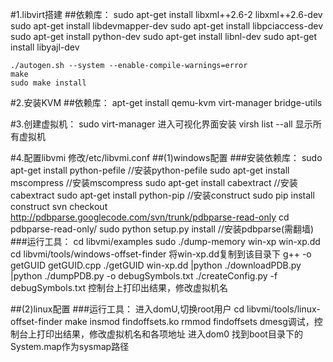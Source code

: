 #1.libvirt搭建
##依赖库：
	sudo apt-get install libxml++2.6-2  libxml++2.6-dev  
	sudo apt-get install libdevmapper-dev
	sudo apt-get install libpciaccess-dev
	sudo apt-get install python-dev
	sudo apt-get install libnl-dev
	sudo apt-get install libyajl-dev

	./autogen.sh --system --enable-compile-warnings=error
	make
	sudo make install

#2.安装KVM
##依赖库：
	apt-get install qemu-kvm virt-manager bridge-utils

#3.创建虚拟机：
	sudo virt-manager 进入可视化界面安装
	virsh list --all 显示所有虚拟机

#4.配置libvmi
修改/etc/libvmi.conf
##(1)windows配置
###安装依赖库：
	sudo apt-get install python-pefile   //安装python-pefile
	sudo apt-get install mscompress      //安装mscompress
	sudo apt-get install cabextract      //安装cabextract
	sudo apt-get install python-pip        //安装construct
	sudo pip install construct
	svn checkout http://pdbparse.googlecode.com/svn/trunk/pdbparse-read-only
	cd pdbparse-read-only/
	sudo python setup.py install           //安装pdbparse(需翻墙)
###运行工具：
	cd libvmi/examples
	sudo ./dump-memory win-xp win-xp.dd
	cd libvmi/tools/windows-offset-finder
	将win-xp.dd复制到该目录下
	g++ -o getGUID getGUID.cpp
	./getGUID win-xp.dd |python ./downloadPDB.py |python ./dumpPDB.py -o debugSymbols.txt
	./createConfig.py -f debugSymbols.txt 
	控制台上打印出结果，修改虚拟机名

##(2)linux配置
###运行工具：
	进入domU,切换root用户
	cd libvmi/tools/linux-offset-finder
	make
	insmod findoffsets.ko
	rmmod findoffsets
	dmesg调试，控制台上打印出结果，修改虚拟机名和各项地址
	进入dom0
	找到boot目录下的System.map作为sysmap路径
